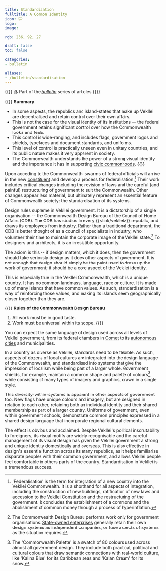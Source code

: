 ```yaml
---
title: Standardisation
fulltitle: A Common Identity
icon: 🏳️
logo:
image:

rgb: 236, 92, 27

draft: false
toc: false

categories:
- bulletin

aliases:
- /bulletin/standardisation
---
```

{{<note>}}
߷ Part of the *[bulletin](/bulletin/)* series of articles
{{</note>}}

{{<note panel>}}
**Summary**

* In some aspects, the republics and island-states that make up Vekllei are decentralised and retain control over their own affairs.
* This is not the case for the visual identity of its institutions -- the federal government retains significant control over how the Commonwealth looks and feels.
* This control is wide-ranging, and includes flags, government logos and shields, typefaces and document standards, and uniforms.
* This level of control is practically unseen even in unitary countries, and its public nature makes it very apparent in society.
* The Commonwealth understands the power of a strong visual identity and the importance it has in supporting [civic commonhoods](/civic-commons/).
{{</note>}}

Upon acceding to the Commonwealth, swarms of federal officials will arrive in the new [constituent](/constituents/) and develop a process for federalisation.[^federalisation] Their work includes critical changes including the revision of laws and the careful (and painful) restructuring of government to suit the Commonwealth. Other changes appear less material, but ultimately represent an essential feature of Commonwealth society: the standardisation of its systems.

Design rules supreme in Vekllei government. It is a dictatorship of a single organisation -- the Commonwealth Design Bureau of the Council of Home Affairs (CDB). The CDB has studios in every {{<link/vekllei>}} republic, and draws its employees from industry. Rather than a traditional department, the CDB is better thought of as a council of specialists in industry, who volunteer their time to maintain the corporate image of the Vekllei state.[^state] To designers and architects, it is an irresistible opportunity.

The axiom is this -- if design matters, which it does, then the government should take seriously design as it does other aspects of government. It is not enough that design should simply be the paint used to dress up the work of government; it should be a core aspect of the Vekllei identity.

This is especially true in the Vekllei Commonwealth, which is a unique country. It has no common landmass, language, race or culture. It is made up of many islands that have common values. As such, standardisation is a way of reinforcing those values, and making its islands seem geographically closer together than they are.

{{<note panel>}}
**Rules of the Commonwealth Design Bureau**

1. All work must be in good taste.
2. Work must be universal within its scope.
{{</note>}}

You can expect the same language of design used across all levels of Vekllei government, from its federal chambers in [Comet](/comet/) to its [autonomous cities](/polis/) and municipalities.

In a country as diverse as Vekllei, standards need to be flexible. As such, aspects of dozens of local cultures are integrated into the design language of the Commonwealth, and standardised into systems that give the impression of localism while being part of a larger whole. Government shields, for example, maintain a common shape and palette of colours[^palette] while consisting of many types of imagery and graphics, drawn in a single style.

This diversity-within-systems is apparent in other aspects of government too. New flags have unique colours and imagery, but are designed in relation to each other, retaining both an individual identity and their shared membership as part of a larger country. Uniforms of government, even within government schools, demonstrate common principles expressed in a shared design language that incorporate regional cultural elements.

The effect is obvious and acclaimed. Despite Vekllei's political inscrutability to foreigners, its visual motifs are widely recognisable and the careful management of its visual design has given the Vekllei government a strong and unique identity domestically and overseas. This is also effective in design's essential function across its many republics, as it helps familiarise disparate peoples with their common government, and allows Vekllei people feel comfortable in others parts of the country. Standardisation in Vekllei is a tremendous success.

[^federalisation]: 'Federalisation' is the term for integration of a new country into the Vekllei Commonwealth. It is a shorthand for all aspects of integration, including the construction of new buildings, ratification of new laws and accession to the [Vekllei Constitution](/constitution/) and the restructuring of the government. It concludes the establishment of a commons and the abolishment of common money through a process of hyperinflation.
[^state]: The Commonwealth Design Bureau performs work only for government organisations. [State-owned enterprises](/assets/) generally retain their own design systems as independent companies, or fuse aspects of systems as the situation requires.
[^palette]: The 'Commonwealth Palette' is a swatch of 80 colours used across almost all government design. They include both practical, political and cultural colours that draw semantic connections with real-world culture, like 'Kalina Blue' for its Caribbean seas and 'Kalan Cream' for its snow.